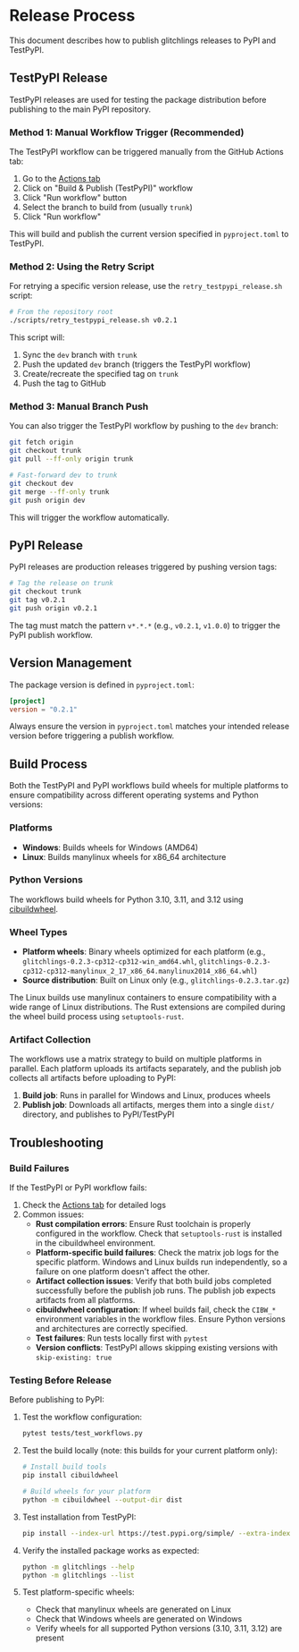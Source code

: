 # Release Process

This document describes how to publish glitchlings releases to PyPI and TestPyPI.

## TestPyPI Release

TestPyPI releases are used for testing the package distribution before publishing to the main PyPI repository.

### Method 1: Manual Workflow Trigger (Recommended)

The TestPyPI workflow can be triggered manually from the GitHub Actions tab:

1. Go to the [Actions tab](https://github.com/osoleve/glitchlings/actions/workflows/publish-testpypi.yml)
2. Click on "Build & Publish (TestPyPI)" workflow
3. Click "Run workflow" button
4. Select the branch to build from (usually `trunk`)
5. Click "Run workflow"

This will build and publish the current version specified in `pyproject.toml` to TestPyPI.

### Method 2: Using the Retry Script

For retrying a specific version release, use the `retry_testpypi_release.sh` script:

```bash
# From the repository root
./scripts/retry_testpypi_release.sh v0.2.1
```

This script will:
1. Sync the `dev` branch with `trunk`
2. Push the updated `dev` branch (triggers the TestPyPI workflow)
3. Create/recreate the specified tag on `trunk`
4. Push the tag to GitHub

### Method 3: Manual Branch Push

You can also trigger the TestPyPI workflow by pushing to the `dev` branch:

```bash
git fetch origin
git checkout trunk
git pull --ff-only origin trunk

# Fast-forward dev to trunk
git checkout dev
git merge --ff-only trunk
git push origin dev
```

This will trigger the workflow automatically.

## PyPI Release

PyPI releases are production releases triggered by pushing version tags:

```bash
# Tag the release on trunk
git checkout trunk
git tag v0.2.1
git push origin v0.2.1
```

The tag must match the pattern `v*.*.*` (e.g., `v0.2.1`, `v1.0.0`) to trigger the PyPI publish workflow.

## Version Management

The package version is defined in `pyproject.toml`:

```toml
[project]
version = "0.2.1"
```

Always ensure the version in `pyproject.toml` matches your intended release version before triggering a publish workflow.

## Build Process

Both the TestPyPI and PyPI workflows build wheels for multiple platforms to ensure compatibility across different operating systems and Python versions:

### Platforms

- **Windows**: Builds wheels for Windows (AMD64)
- **Linux**: Builds manylinux wheels for x86_64 architecture

### Python Versions

The workflows build wheels for Python 3.10, 3.11, and 3.12 using [cibuildwheel](https://cibuildwheel.readthedocs.io/).

### Wheel Types

- **Platform wheels**: Binary wheels optimized for each platform (e.g., `glitchlings-0.2.3-cp312-cp312-win_amd64.whl`, `glitchlings-0.2.3-cp312-cp312-manylinux_2_17_x86_64.manylinux2014_x86_64.whl`)
- **Source distribution**: Built on Linux only (e.g., `glitchlings-0.2.3.tar.gz`)

The Linux builds use manylinux containers to ensure compatibility with a wide range of Linux distributions. The Rust extensions are compiled during the wheel build process using `setuptools-rust`.

### Artifact Collection

The workflows use a matrix strategy to build on multiple platforms in parallel. Each platform uploads its artifacts separately, and the publish job collects all artifacts before uploading to PyPI:

1. **Build job**: Runs in parallel for Windows and Linux, produces wheels
2. **Publish job**: Downloads all artifacts, merges them into a single `dist/` directory, and publishes to PyPI/TestPyPI

## Troubleshooting

### Build Failures

If the TestPyPI or PyPI workflow fails:

1. Check the [Actions tab](https://github.com/osoleve/glitchlings/actions) for detailed logs
2. Common issues:
   - **Rust compilation errors**: Ensure Rust toolchain is properly configured in the workflow. Check that `setuptools-rust` is installed in the cibuildwheel environment.
   - **Platform-specific build failures**: Check the matrix job logs for the specific platform. Windows and Linux builds run independently, so a failure on one platform doesn't affect the other.
   - **Artifact collection issues**: Verify that both build jobs completed successfully before the publish job runs. The publish job expects artifacts from all platforms.
   - **cibuildwheel configuration**: If wheel builds fail, check the `CIBW_*` environment variables in the workflow files. Ensure Python versions and architectures are correctly specified.
   - **Test failures**: Run tests locally first with `pytest`
   - **Version conflicts**: TestPyPI allows skipping existing versions with `skip-existing: true`

### Testing Before Release

Before publishing to PyPI:

1. Test the workflow configuration:
   ```bash
   pytest tests/test_workflows.py
   ```

2. Test the build locally (note: this builds for your current platform only):
   ```bash
   # Install build tools
   pip install cibuildwheel
   
   # Build wheels for your platform
   python -m cibuildwheel --output-dir dist
   ```

3. Test installation from TestPyPI:
   ```bash
   pip install --index-url https://test.pypi.org/simple/ --extra-index-url https://pypi.org/simple/ glitchlings
   ```

4. Verify the installed package works as expected:
   ```bash
   python -m glitchlings --help
   python -m glitchlings --list
   ```

5. Test platform-specific wheels:
   - Check that manylinux wheels are generated on Linux
   - Check that Windows wheels are generated on Windows
   - Verify wheels for all supported Python versions (3.10, 3.11, 3.12) are present
